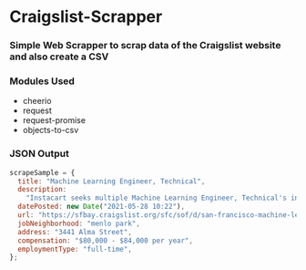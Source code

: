 # Craigslist-Scrapper

### Simple Web Scrapper to scrap data of the Craigslist website and also create a CSV

### Modules Used

- cheerio
- request
- request-promise
- objects-to-csv

### JSON Output

```javascript
scrapeSample = {
  title: "Machine Learning Engineer, Technical",
  description:
    "Instacart seeks multiple Machine Learning Engineer, Technical's in San Francisco, California.......",
  datePosted: new Date("2021-05-28 10:22"),
  url: "https://sfbay.craigslist.org/sfc/sof/d/san-francisco-machine-learning-engineer/7328396376.html",
  jobNeighborhood: "menlo park",
  address: "3441 Alma Street",
  compensation: "$80,000 - $84,000 per year",
  employmentType: "full-time",
};
```
